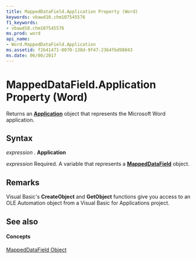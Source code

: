 ```yaml
---
title: MappedDataField.Application Property (Word)
keywords: vbawd10.chm107545576
f1_keywords:
- vbawd10.chm107545576
ms.prod: word
api_name:
- Word.MappedDataField.Application
ms.assetid: f2b41471-0070-138d-9f47-2364fbd98043
ms.date: 06/08/2017
---
```



# MappedDataField.Application Property (Word)

Returns an  **[Application](Word.Application.md)** object that represents the Microsoft Word application.


## Syntax

 _expression_ . **Application**

 _expression_ Required. A variable that represents a **[MappedDataField](Word.MappedDataField.md)** object.


## Remarks

Visual Basic's  **CreateObject** and **GetObject** functions give you access to an OLE Automation object from a Visual Basic for Applications project.


## See also


#### Concepts


[MappedDataField Object](Word.MappedDataField.md)

